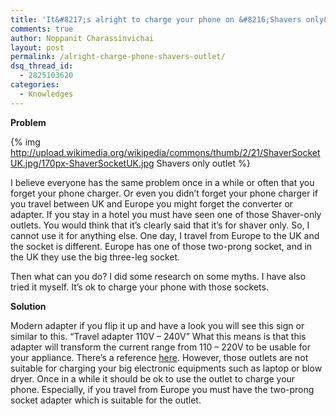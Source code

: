 ```yaml
---
title: 'It&#8217;s alright to charge your phone on &#8216;Shavers only&#8217; outlet.'
comments: true
author: Noppanit Charassinvichai
layout: post
permalink: /alright-charge-phone-shavers-outlet/
dsq_thread_id:
  - 2825103620
categories:
  - Knowledges
---
```

**Problem**

{% img http://upload.wikimedia.org/wikipedia/commons/thumb/2/21/ShaverSocketUK.jpg/170px-ShaverSocketUK.jpg Shavers only outlet %}

I believe everyone has the same problem once in a while or often that you forget your phone charger. Or even you didn&#8217;t forget your phone charger if you travel between UK and Europe you might forget the converter or adapter. If you stay in a hotel you must have seen one of those Shaver-only outlets. You would think that it&#8217;s clearly said that it&#8217;s for shaver only. So, I cannot use it for anything else. One day, I travel from Europe to the UK and the socket is different. Europe has one of those two-prong socket, and in the UK they use the big three-leg socket. 

Then what can you do? I did some research on some myths. I have also tried it myself. It&#8217;s ok to charge your phone with those sockets. 

**Solution**

Modern adapter if you flip it up and have a look you will see this sign or similar to this. &#8220;Travel adapter 110V &#8211; 240V&#8221; What this means is that this adapter will transform the current range from 110 &#8211; 220V to be usable for your appliance. There&#8217;s a reference [here][1]. However, those outlets are not suitable for charging your big electronic equipments such as laptop or blow dryer. Once in a while it should be ok to use the outlet to charge your phone. Especially, if you travel from Europe you must have the two-prong socket adapter which is suitable for the outlet.

 [1]: http://blog.fosketts.net/2013/02/03/shavers-electrical-outlet/
